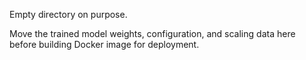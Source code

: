 Empty directory on purpose.

Move the trained model weights, configuration, and scaling data here before building Docker image for deployment.